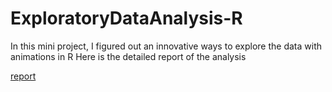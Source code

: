 # ExploratoryDataAnalysis-R
In this mini project, I figured out an innovative ways to explore the data with animations in R
Here is the detailed report of the analysis

[report](https://github.com/deepacefic/ExploratoryDataAnalysis-R/blob/master/Report.html)



